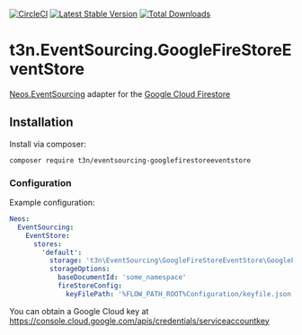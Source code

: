 [![CircleCI](https://circleci.com/gh/t3n/EventSourcing.GoogleFireStoreEventStore.svg?style=svg)](https://circleci.com/gh/t3n/EventSourcing.GoogleFireStoreEventStore) [![Latest Stable Version](https://poser.pugx.org/t3n/eventsourcing-googlefirestoreeventstore/v/stable)](https://packagist.org/packages/t3n/eventsourcing-googlefirestoreeventstore) [![Total Downloads](https://poser.pugx.org/t3n/eventsourcing-googlefirestoreeventstore/downloads)](https://packagist.org/packages/t3n/eventsourcing-googlefirestoreeventstore)

# t3n.EventSourcing.GoogleFireStoreEventStore

[Neos.EventSourcing](https://github.com/neos/Neos.EventSourcing) adapter for the [Google Cloud Firestore](https://cloud.google.com/firestore/)

## Installation

Install via composer:

    composer require t3n/eventsourcing-googlefirestoreeventstore

### Configuration

Example configuration:

```yaml
Neos:
  EventSourcing:
    EventStore:
      stores:
        'default':
          storage: 't3n\EventSourcing\GoogleFireStoreEventStore\GoogleFireStoreEventStorage'
          storageOptions:
            baseDocumentId: 'some_namespace'
            fireStoreConfig:
              keyFilePath: '%FLOW_PATH_ROOT%Configuration/keyfile.json'
```

You can obtain a Google Cloud key at https://console.cloud.google.com/apis/credentials/serviceaccountkey
